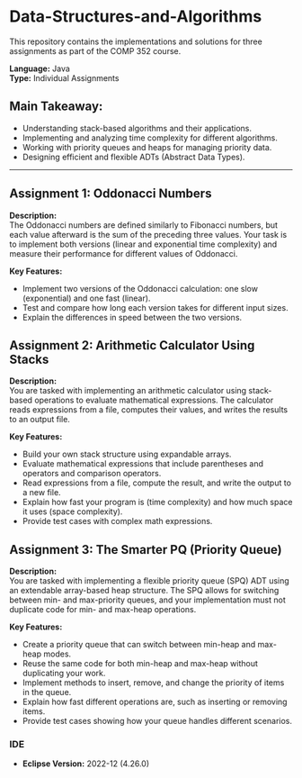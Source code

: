 # Data-Structures-and-Algorithms

This repository contains the implementations and solutions for three assignments as part of the COMP 352 course.

**Language:** Java  
**Type:** Individual Assignments

## Main Takeaway:

- Understanding stack-based algorithms and their applications.
- Implementing and analyzing time complexity for different algorithms.
- Working with priority queues and heaps for managing priority data.
- Designing efficient and flexible ADTs (Abstract Data Types).

---

## Assignment 1: Oddonacci Numbers

**Description:**  
The Oddonacci numbers are defined similarly to Fibonacci numbers, but each value afterward is the sum of the preceding three values. Your task is to implement both versions (linear and exponential time complexity) and measure their performance for different values of Oddonacci.

**Key Features:**

- Implement two versions of the Oddonacci calculation: one slow (exponential) and one fast (linear).
- Test and compare how long each version takes for different input sizes.
- Explain the differences in speed between the two versions.

## Assignment 2: Arithmetic Calculator Using Stacks

**Description:**  
You are tasked with implementing an arithmetic calculator using stack-based operations to evaluate mathematical expressions. The calculator reads expressions from a file, computes their values, and writes the results to an output file.

**Key Features:**

- Build your own stack structure using expandable arrays.
- Evaluate mathematical expressions that include parentheses and operators and comparison operators.
- Read expressions from a file, compute the result, and write the output to a new file.
- Explain how fast your program is (time complexity) and how much space it uses (space complexity).
- Provide test cases with complex math expressions.

## Assignment 3: The Smarter PQ (Priority Queue)

**Description:**  
You are tasked with implementing a flexible priority queue (SPQ) ADT using an extendable array-based heap structure. The SPQ allows for switching between min- and max-priority queues, and your implementation must not duplicate code for min- and max-heap operations.

**Key Features:**

- Create a priority queue that can switch between min-heap and max-heap modes.
- Reuse the same code for both min-heap and max-heap without duplicating your work.
- Implement methods to insert, remove, and change the priority of items in the queue.
- Explain how fast different operations are, such as inserting or removing items.
- Provide test cases showing how your queue handles different scenarios.

### IDE

- **Eclipse Version:** 2022-12 (4.26.0)
